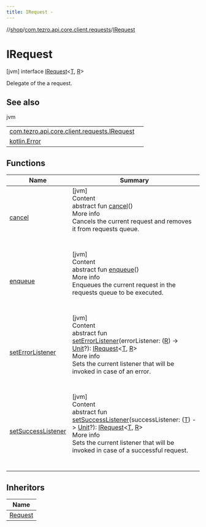 ```yaml
---
title: IRequest -
---
```

//[shop](../../../index.md)/[com.tezro.api.core.client.requests](../index.md)/[IRequest](index.md)



# IRequest  
 [jvm] interface [IRequest](index.md)<[T](index.md), [R](index.md)>

Delegate of the a request.

   


## See also  
  
jvm  
  
| | |
|---|---|
| <a name="com.tezro.api.core.client.requests/IRequest///PointingToDeclaration/"></a>[com.tezro.api.core.client.requests.IRequest](enqueue.md)| <a name="com.tezro.api.core.client.requests/IRequest///PointingToDeclaration/"></a>|
| <a name="com.tezro.api.core.client.requests/IRequest///PointingToDeclaration/"></a>[kotlin.Error](https://kotlinlang.org/api/latest/jvm/stdlib/kotlin/-error/index.html)| <a name="com.tezro.api.core.client.requests/IRequest///PointingToDeclaration/"></a>|
  


## Functions  
  
|  Name |  Summary | 
|---|---|
| <a name="com.tezro.api.core.client.requests/IRequest/cancel/#/PointingToDeclaration/"></a>[cancel](cancel.md)| <a name="com.tezro.api.core.client.requests/IRequest/cancel/#/PointingToDeclaration/"></a>[jvm]  <br>Content  <br>abstract fun [cancel](cancel.md)()  <br>More info  <br>Cancels the current request and removes it from requests queue.  <br><br><br>|
| <a name="com.tezro.api.core.client.requests/IRequest/enqueue/#/PointingToDeclaration/"></a>[enqueue](enqueue.md)| <a name="com.tezro.api.core.client.requests/IRequest/enqueue/#/PointingToDeclaration/"></a>[jvm]  <br>Content  <br>abstract fun [enqueue](enqueue.md)()  <br>More info  <br>Enqueues the current request in the requests queue to be executed.  <br><br><br>|
| <a name="com.tezro.api.core.client.requests/IRequest/setErrorListener/#kotlin.Function1[TypeParam(bounds=[kotlin.Any?]),kotlin.Unit]?/PointingToDeclaration/"></a>[setErrorListener](set-error-listener.md)| <a name="com.tezro.api.core.client.requests/IRequest/setErrorListener/#kotlin.Function1[TypeParam(bounds=[kotlin.Any?]),kotlin.Unit]?/PointingToDeclaration/"></a>[jvm]  <br>Content  <br>abstract fun [setErrorListener](set-error-listener.md)(errorListener: ([R](index.md)) -> [Unit](https://kotlinlang.org/api/latest/jvm/stdlib/kotlin/-unit/index.html)?): [IRequest](index.md)<[T](index.md), [R](index.md)>  <br>More info  <br>Sets the current listener that will be invoked in case of an error.  <br><br><br>|
| <a name="com.tezro.api.core.client.requests/IRequest/setSuccessListener/#kotlin.Function1[TypeParam(bounds=[kotlin.Any?]),kotlin.Unit]?/PointingToDeclaration/"></a>[setSuccessListener](set-success-listener.md)| <a name="com.tezro.api.core.client.requests/IRequest/setSuccessListener/#kotlin.Function1[TypeParam(bounds=[kotlin.Any?]),kotlin.Unit]?/PointingToDeclaration/"></a>[jvm]  <br>Content  <br>abstract fun [setSuccessListener](set-success-listener.md)(successListener: ([T](index.md)) -> [Unit](https://kotlinlang.org/api/latest/jvm/stdlib/kotlin/-unit/index.html)?): [IRequest](index.md)<[T](index.md), [R](index.md)>  <br>More info  <br>Sets the current listener that will be invoked in case of a successful request.  <br><br><br>|


## Inheritors  
  
|  Name | 
|---|
| <a name="com.tezro.api.core.client.requests/Request///PointingToDeclaration/"></a>[Request](../-request/index.md)|

